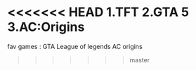 <<<<<<< HEAD
1.TFT
2.GTA 5
3.AC:Origins
=======
fav games :
GTA
League of legends
AC origins
>>>>>>> master
